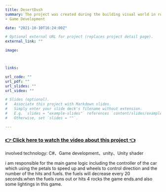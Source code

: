 ```yaml
---
title: DesertDush
summary: The project was created during the building visual world in round3.Given a pedal and a steering wheel, guests will drive to the desert avoiding rocks and cacti while collecting fuel to keep going. How far can you get?this project was under the team VR platform.
- Game Development

date: "2021-10-10T16:24:00Z"

# Optional external URL for project (replaces project detail page).
external_link: ""

image:



links:

url_code: ""
url_pdf: ""
url_slides: ""
url_video: ""

# Slides (optional).
#   Associate this project with Markdown slides.
#   Simply enter your slide deck's filename without extension.
#   E.g. `slides = "example-slides"` references `content/slides/example-slides.md`.
#   Otherwise, set `slides = ""`.

---
```



### [👉 Click here to watch the video about this project 👈](https://www.youtube.com/watch?v=pH_Y3WVDzHQ)


involved technology: C#、Game development、unity、Unity shader


i am responsible for the main game logic including the controller of the car which using the petals to speed up and wheels to control direction and the number of the hits and fuels. the fuels will decrease every 20 seconds.when the fuels runs out or hits 4 rocks the game ends.and also some lightings in this game.
